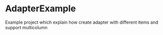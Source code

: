 # AdapterExample

Example project which explain how create adapter with different items and support multicolumn
